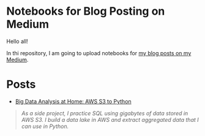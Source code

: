 # Notebooks for Blog Posting on Medium

Hello all! 

In thi repository, I am going to upload notebooks for [my blog posts on my Medium](https://medium.com/@weonhyeok.chung). 

# Posts

- [Big Data Analysis at Home: AWS S3 to Python](https://medium.com/mlearning-ai/big-data-analysis-at-home-aws-bucket-to-python-69d7ecfb5872)

> *As a side project, I practice SQL using gigabytes of data stored in AWS S3. I build a data lake in AWS and extract aggregated data that I can use in Python.*


